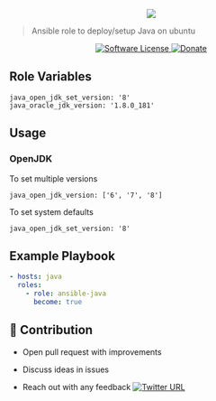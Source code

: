 <p align="center"><img src="https://user-images.githubusercontent.com/4303310/44336611-0b307500-a489-11e8-9008-9e75ae746ef8.png" /></p>

> Ansible role to deploy/setup Java on ubuntu 
<p align="center">
    <a href="LICENSE.md">
      <img src="https://img.shields.io/badge/license-MIT-brightgreen.svg?style=flat-square" alt="Software License">
    </a>
    <a href="https://www.paypal.me/anmolnagpal">
      <img src="https://img.shields.io/badge/paypal-donate-179BD7.svg?style=flat-squares" alt="Donate">
    </a>
  </p>
</p>

## Role Variables

```yamlex
java_open_jdk_set_version: '8'
java_oracle_jdk_version: '1.8.0_181'
```

## Usage

### OpenJDK

To set multiple versions

```
java_open_jdk_version: ['6', '7', '8']
```

To set system defaults

```
java_open_jdk_set_version: '8'
```


## Example Playbook

```yaml
- hosts: java
  roles:
    - role: ansible-java
      become: true
```
## 👬 Contribution
- Open pull request with improvements
- Discuss ideas in issues

- Reach out with any feedback [![Twitter URL](https://img.shields.io/twitter/url/https/twitter.com/anmol_nagpal.svg?style=social&label=Follow%20%40anmol_nagpal)](https://twitter.com/anmol_nagpal)
